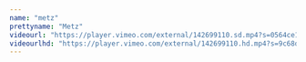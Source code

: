 ```yaml
---
name: "metz"
prettyname: "Metz"
videourl: "https://player.vimeo.com/external/142699110.sd.mp4?s=0564ce1135a2e759fa5629a6c72c771f&profile_id=112"
videourlhd: "https://player.vimeo.com/external/142699110.hd.mp4?s=9c68d5be41ed043ea3e3beb8ed8737d8&profile_id=113"
---
```

